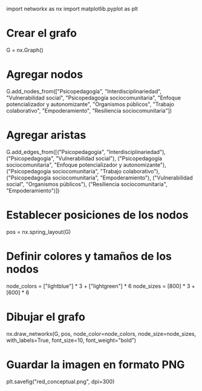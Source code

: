 import networkx as nx
import matplotlib.pyplot as plt

# Crear el grafo
G = nx.Graph()

# Agregar nodos
G.add_nodes_from(["Psicopedagogía", "Interdisciplinariedad", "Vulnerabilidad social",
                  "Psicopedagogía sociocomunitaria", "Enfoque potencializador y autonomizante",
                  "Organismos públicos", "Trabajo colaborativo", "Empoderamiento",
                  "Resiliencia sociocomunitaria"])

# Agregar aristas
G.add_edges_from([("Psicopedagogía", "Interdisciplinariedad"),
                  ("Psicopedagogía", "Vulnerabilidad social"),
                  ("Psicopedagogía sociocomunitaria", "Enfoque potencializador y autonomizante"),
                  ("Psicopedagogía sociocomunitaria", "Trabajo colaborativo"),
                  ("Psicopedagogía sociocomunitaria", "Empoderamiento"),
                  ("Vulnerabilidad social", "Organismos públicos"),
                  ("Resiliencia sociocomunitaria", "Empoderamiento")])

# Establecer posiciones de los nodos
pos = nx.spring_layout(G)

# Definir colores y tamaños de los nodos
node_colors = ["lightblue"] * 3 + ["lightgreen"] * 6
node_sizes = [800] * 3 + [600] * 6

# Dibujar el grafo
nx.draw_networkx(G, pos, node_color=node_colors, node_size=node_sizes,
                 with_labels=True, font_size=10, font_weight="bold")

# Guardar la imagen en formato PNG
plt.savefig("red_conceptual.png", dpi=300)

